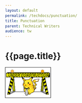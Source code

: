 ```yaml
---
layout: default
permalink: /techdocs/punctuation/
title: Punctuation
parent: Technical Writers
audience: tw
---
```

# {{page.title}}
![construction pikachu](assets/images/construction.gif)